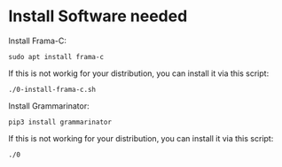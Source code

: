 # Install Software needed

Install Frama-C:
```
sudo apt install frama-c
```
If this is not workig for your distribution, you can install it via this script:
```
./0-install-frama-c.sh
```

Install Grammarinator:
```
pip3 install grammarinator
```
If this is not working for your distribution, you can install it via this script:
```
./0
```
